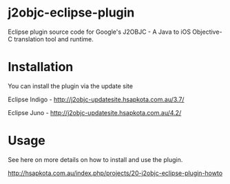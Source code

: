 j2objc-eclipse-plugin
=====================

Eclipse plugin source code for Google's J2OBJC - A Java to iOS Objective-C translation tool and runtime.

Installation
=====================
You can install the plugin via the update site

Eclipse Indigo - http://j2objc-updatesite.hsapkota.com.au/3.7/

Eclipse Juno - http://j2objc-updatesite.hsapkota.com.au/4.2/

Usage
=====================
See here on more details on how to install and use the plugin.

http://hsapkota.com.au/index.php/projects/20-j2objc-eclipse-plugin-howto